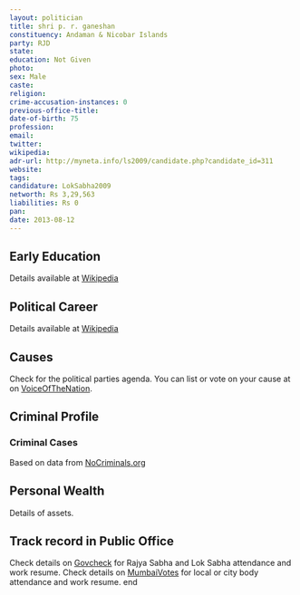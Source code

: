 ```yaml
---
layout: politician
title: shri p. r. ganeshan
constituency: Andaman & Nicobar Islands 
party: RJD
state: 
education: Not Given
photo: 
sex: Male
caste: 
religion: 
crime-accusation-instances: 0
previous-office-title: 
date-of-birth: 75
profession: 
email: 
twitter: 
wikipedia: 
adr-url: http://myneta.info/ls2009/candidate.php?candidate_id=311
website: 
tags: 
candidature: LokSabha2009
networth: Rs 3,29,563
liabilities: Rs 0
pan: 
date: 2013-08-12
---
```


## Early Education
Details available at [Wikipedia](http://www.wikipedia.org/wiki/)

## Political Career
Details available at [Wikipedia](http://www.wikipedia.org/wiki/)

## Causes 
Check for the political parties agenda. You can list or vote on your cause at on [VoiceOfTheNation](http://www.voiceofthenation.org).

## Criminal Profile

### Criminal Cases
Based on data from [NoCriminals.org](http://www.nocriminals.org)

## Personal Wealth
Details of assets.

## Track record in Public Office
Check details on [Govcheck](http://www.govcheck.org) for Rajya Sabha and Lok Sabha attendance and work resume. Check details on [MumbaiVotes](http://www.mumbaivotes.org) for local or city body attendance and work resume.
	end
